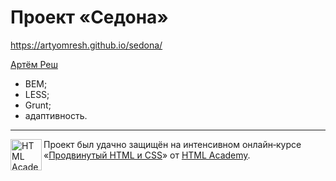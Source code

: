 # Проект «Седона»

https://artyomresh.github.io/sedona/

[Артём Реш](https://htmlacademy.ru/profile/resh)

* BEM;
* LESS;
* Grunt;
* адаптивность.

---

<a href="https://htmlacademy.ru/intensive/adaptive"><img align="left" width="50" height="50" alt="HTML Academy" src="https://up.htmlacademy.ru/static/img/intensive/adaptive/logo-for-github.svg"></a>

Проект был удачно защищён на интенсивном онлайн‑курсе «[Продвинутый HTML и CSS](https://htmlacademy.ru/intensive/adaptive)» от [HTML Academy](https://htmlacademy.ru).
